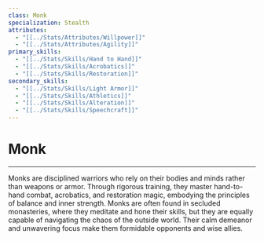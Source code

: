 ```yaml
---
class: Monk
specialization: Stealth
attributes:
  - "[[../Stats/Attributes/Willpower]]"
  - "[[../Stats/Attributes/Agility]]"
primary_skills:
  - "[[../Stats/Skills/Hand to Hand]]"
  - "[[../Stats/Skills/Acrobatics]]"
  - "[[../Stats/Skills/Restoration]]"
secondary_skills:
  - "[[../Stats/Skills/Light Armor]]"
  - "[[../Stats/Skills/Athletics]]"
  - "[[../Stats/Skills/Alteration]]"
  - "[[../Stats/Skills/Speechcraft]]"
---
```

# **Monk**
---
Monks are disciplined warriors who rely on their bodies and minds rather than weapons or armor. Through rigorous training, they master hand-to-hand combat, acrobatics, and restoration magic, embodying the principles of balance and inner strength. Monks are often found in secluded monasteries, where they meditate and hone their skills, but they are equally capable of navigating the chaos of the outside world. Their calm demeanor and unwavering focus make them formidable opponents and wise allies.